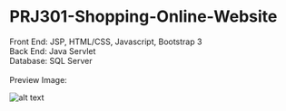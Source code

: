 # PRJ301-Shopping-Online-Website
Front End: JSP, HTML/CSS, Javascript, Bootstrap 3<br>
Back End: Java Servlet<br>
Database: SQL Server<br>
<br>
Preview Image:<br>

![alt text](https://github.com/DuyDucLH/PRJ301-Shopping-Online-Website/blob/main/Resources/Homepage.png?raw=true)
